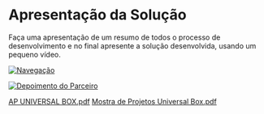# Apresentação da Solução

Faça uma apresentação de um resumo de todos o processo de desenvolvimento e no final apresente a solução desenvolvida, usando um pequeno vídeo.

[![Navegação](https://img.youtube.com/vi/00eRDLuH9Pw/maxresdefault.jpg)](https://www.youtube.com/watch?v=00eRDLuH9Pw)

[![Depoimento do Parceiro](https://img.youtube.com/vi/ZFhWBxpFiSo/maxresdefault.jpg)](https://www.youtube.com/watch?v=ZFhWBxpFiSo)

[AP UNIVERSAL BOX.pdf](https://github.com/user-attachments/files/15949154/AP.UNIVERSAL.BOX.pdf)
[Mostra de Projetos Universal Box.pdf](https://github.com/user-attachments/files/16022902/Mostra.de.Projetos.Universal.Box.pdf)
